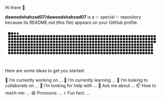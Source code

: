 Hi there 👋

**dawoodshahzad07/dawoodshahzad07** is a ✨ special ✨ repository because its README.md (this file) appears on your GitHub profile.

![GitHub Snake](github-snake.svg)

Here are some ideas to get you started:

🔭 I’m currently working on ...
🌱 I’m currently learning ...
👯 I’m looking to collaborate on ...
🤔 I’m looking for help with ...
💬 Ask me about ...
📫 How to reach me: ...
😄 Pronouns: ...
⚡ Fun fact: ...
